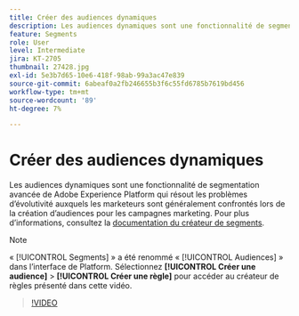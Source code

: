 ```yaml
---
title: Créer des audiences dynamiques
description: Les audiences dynamiques sont une fonctionnalité de segmentation avancée de Adobe Experience Platform qui résout les problèmes d’évolutivité auxquels les marketeurs sont généralement confrontés lors de la création d’audiences pour les campagnes marketing.
feature: Segments
role: User
level: Intermediate
jira: KT-2705
thumbnail: 27428.jpg
exl-id: 5e3b7d65-10e6-418f-98ab-99a3ac47e839
source-git-commit: 6abeaf0a2fb246655b3f6c55fd6785b7619bd456
workflow-type: tm+mt
source-wordcount: '89'
ht-degree: 7%

---
```


# Créer des audiences dynamiques

Les audiences dynamiques sont une fonctionnalité de segmentation avancée de Adobe Experience Platform qui résout les problèmes d’évolutivité auxquels les marketeurs sont généralement confrontés lors de la création d’audiences pour les campagnes marketing. Pour plus d’informations, consultez la [documentation du créateur de segments](https://experienceleague.adobe.com/docs/experience-platform/segmentation/ui/segment-builder.html?lang=fr).

>[!NOTE]
>
> « [!UICONTROL Segments] » a été renommé « [!UICONTROL Audiences] » dans l’interface de Platform. Sélectionnez **[!UICONTROL Créer une audience]** > **[!UICONTROL Créer une règle]** pour accéder au créateur de règles présenté dans cette vidéo.

>[!VIDEO](https://video.tv.adobe.com/v/27428?learn=on&enablevpops)

